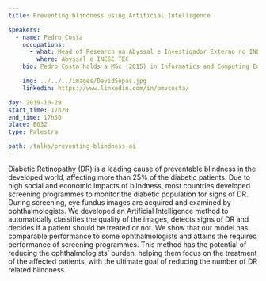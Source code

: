 ```yaml
---
title: Preventing blindness using Artificial Intelligence

speakers:
  - name: Pedro Costa
    occupations:
      - what: Head of Research na Abyssal e Investigador Externo no INESC TEC
        where: Abyssal e INESC TEC
    bio: Pedro Costa holds a MSc (2015) in Informatics and Computing Engineering at the Faculty of Engineering, University of Porto. Costa started working with INESC TEC in 2014 trying to find adverse drug reactions in biological data using Machine Learning. After a brief experience in the industry, Costa came back to INESC TEC to work on medical image processing using Deep Learning methods, having published several papers in top conferences and medical imaging journals. He then spent three months working on weakly supervised deep learning methods at Carnegie Mellon University (CMU). Currently, he is Head of Research at Abyssal, working on how to improve Remotely Operated Vehicles’ operational efficiency using Machine Learning and Computer Vision techniques. He is also a researcher at INESC TEC and keeps cooperating with CMU on several projects.

    img: ../../../images/DavidSopas.jpg
    linkedin: https://www.linkedin.com/in/pmvcosta/

day: 2019-10-29
start_time: 17h20
end_time: 17h50
place: B032
type: Palestra

path: /talks/preventing-blindness-ai
---
```


Diabetic Retinopathy (DR) is a leading cause of preventable blindness in the developed world, affecting more than 25% of the diabetic patients. Due to high social and economic impacts of blindness, most countries developed screening programmes to monitor the diabetic population for signs of DR. During screening, eye fundus images are acquired and examined by ophthalmologists. We developed an Artificial Intelligence method to automatically classifies the quality of the images, detects signs of DR and decides if a patient should be treated or not. We show that our model has comparable performance to some ophthalmologists and attains the required performance of screening programmes. This method has the potential of reducing the ophthalmologists’ burden, helping them focus on the treatment of the affected patients, with the ultimate goal of reducing the number of DR related blindness.
